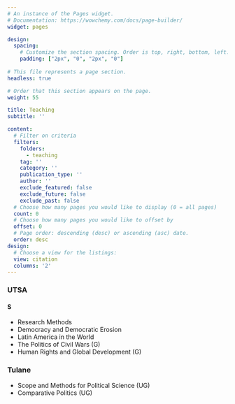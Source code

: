 ```yaml
---
# An instance of the Pages widget.
# Documentation: https://wowchemy.com/docs/page-builder/
widget: pages

design:
  spacing:
    # Customize the section spacing. Order is top, right, bottom, left.
    padding: ["2px", "0", "2px", "0"]
    
# This file represents a page section.
headless: true

# Order that this section appears on the page.
weight: 55

title: Teaching
subtitle: ''

content:
  # Filter on criteria
  filters:
    folders:
      - teaching
    tag: ''
    category: ''
    publication_type: ''
    author: ''
    exclude_featured: false
    exclude_future: false
    exclude_past: false
  # Choose how many pages you would like to display (0 = all pages)
  count: 0
  # Choose how many pages you would like to offset by
  offset: 0
  # Page order: descending (desc) or ascending (asc) date.
  order: desc
design:
  # Choose a view for the listings:
  view: citation
  columns: '2'
---
```


### UTSA

#### S
- Research Methods
- Democracy and Democratic Erosion
- Latin America in the World
- The Politics of Civil Wars (G)
- Human Rights and Global Development (G)

### Tulane

- Scope and Methods for Political Science (UG)
- Comparative Politics (UG)

